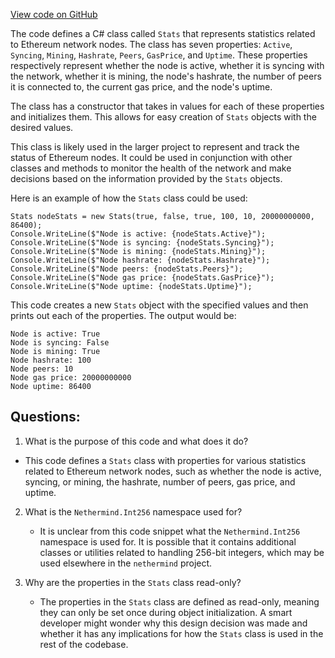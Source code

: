 [View code on GitHub](https://github.com/nethermindeth/nethermind/Nethermind.EthStats/Messages/Models/Stats.cs)

The code defines a C# class called `Stats` that represents statistics related to Ethereum network nodes. The class has seven properties: `Active`, `Syncing`, `Mining`, `Hashrate`, `Peers`, `GasPrice`, and `Uptime`. These properties respectively represent whether the node is active, whether it is syncing with the network, whether it is mining, the node's hashrate, the number of peers it is connected to, the current gas price, and the node's uptime.

The class has a constructor that takes in values for each of these properties and initializes them. This allows for easy creation of `Stats` objects with the desired values.

This class is likely used in the larger project to represent and track the status of Ethereum nodes. It could be used in conjunction with other classes and methods to monitor the health of the network and make decisions based on the information provided by the `Stats` objects.

Here is an example of how the `Stats` class could be used:

```
Stats nodeStats = new Stats(true, false, true, 100, 10, 20000000000, 86400);
Console.WriteLine($"Node is active: {nodeStats.Active}");
Console.WriteLine($"Node is syncing: {nodeStats.Syncing}");
Console.WriteLine($"Node is mining: {nodeStats.Mining}");
Console.WriteLine($"Node hashrate: {nodeStats.Hashrate}");
Console.WriteLine($"Node peers: {nodeStats.Peers}");
Console.WriteLine($"Node gas price: {nodeStats.GasPrice}");
Console.WriteLine($"Node uptime: {nodeStats.Uptime}");
```

This code creates a new `Stats` object with the specified values and then prints out each of the properties. The output would be:

```
Node is active: True
Node is syncing: False
Node is mining: True
Node hashrate: 100
Node peers: 10
Node gas price: 20000000000
Node uptime: 86400
```
## Questions: 
 1. What is the purpose of this code and what does it do?
   - This code defines a `Stats` class with properties for various statistics related to Ethereum network nodes, such as whether the node is active, syncing, or mining, the hashrate, number of peers, gas price, and uptime.

2. What is the `Nethermind.Int256` namespace used for?
   - It is unclear from this code snippet what the `Nethermind.Int256` namespace is used for. It is possible that it contains additional classes or utilities related to handling 256-bit integers, which may be used elsewhere in the `nethermind` project.

3. Why are the properties in the `Stats` class read-only?
   - The properties in the `Stats` class are defined as read-only, meaning they can only be set once during object initialization. A smart developer might wonder why this design decision was made and whether it has any implications for how the `Stats` class is used in the rest of the codebase.